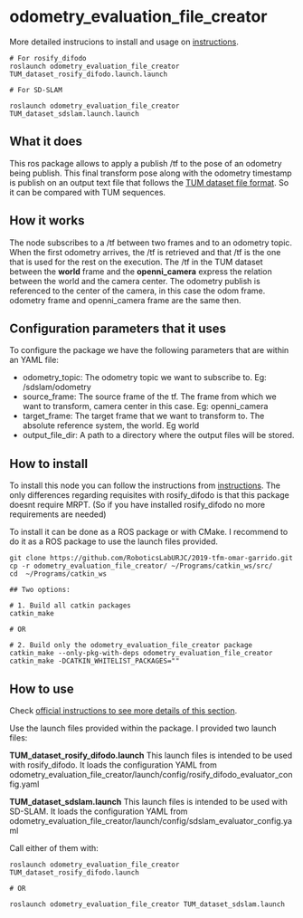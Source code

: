 # odometry_evaluation_file_creator

More detailed instrucions to install and usage on [instructions](https://roboticslaburjc.github.io/2019-tfm-omar-garrido/install/#2-odometry-evaluation-file-creator).

```
# For rosify_difodo
roslaunch odometry_evaluation_file_creator TUM_dataset_rosify_difodo.launch.launch

# For SD-SLAM

roslaunch odometry_evaluation_file_creator TUM_dataset_sdslam.launch.launch
```

## What it does
This ros package allows to apply a publish /tf to the pose of an odometry being publish. This final transform pose along with the odometry timestamp is publish on an output text file that follows the [TUM dataset file format](https://vision.in.tum.de/data/datasets/rgbd-dataset/file_formats). So it can be compared with TUM sequences.

## How it works
The node subscribes to a /tf between two frames and to an odometry topic. When the first odometry arrives, the /tf is retrieved and that /tf is the one that is used for the rest on the execution. The /tf in the TUM dataset between the **world** frame and the **openni_camera** express the relation between the world and the camera center. The odometry publish is referenced to the center of the camera, in this case the odom frame. odometry frame and openni_camera frame are the same then.

## Configuration parameters that it uses
To configure the package we have the following parameters that are within an YAML file:
- odometry_topic: The odometry topic we want to subscribe to. Eg: /sdslam/odometry
- source_frame: The source frame of the tf. The frame from which we want to transform, camera center in this case. Eg: openni_camera
- target_frame: The target frame that we want to transform to. The absolute reference system, the world. Eg world
- output_file_dir: A path to a directory where the output files will be stored.


## How to install
To install this node you can follow the instructions from [instructions](https://roboticslaburjc.github.io/2019-tfm-omar-garrido/install/#2-odometry-evaluation-file-creator).
The only differences regarding requisites with rosify_difodo is that this package doesnt require MRPT. (So if you have installed rosify_difodo no more requirements are needed)

To install it can be done as a ROS package or with CMake. I recommend to do it as a ROS package to use the launch files provided.

```
git clone https://github.com/RoboticsLabURJC/2019-tfm-omar-garrido.git
cp -r odometry_evaluation_file_creator/ ~/Programs/catkin_ws/src/
cd  ~/Programs/catkin_ws

## Two options:

# 1. Build all catkin packages
catkin_make

# OR

# 2. Build only the odometry_evaluation_file_creator package
catkin_make --only-pkg-with-deps odometry_evaluation_file_creator
catkin_make -DCATKIN_WHITELIST_PACKAGES=""
```


## How to use
Check [official instructions to see more details of this section](https://roboticslaburjc.github.io/2019-tfm-omar-garrido/install/#2-odometry-evaluation-file-creator).

Use the launch files provided within the package. I provided two launch files:

**TUM_dataset_rosify_difodo.launch**
This launch files is intended to be used with rosify_difodo. It loads the configuration YAML from odometry_evaluation_file_creator/launch/config/rosify_difodo_evaluator_config.yaml

**TUM_dataset_sdslam.launch**
This launch files is intended to be used with SD-SLAM. It loads the configuration YAML from odometry_evaluation_file_creator/launch/config/sdslam_evaluator_config.yaml

Call either of them with:

```
roslaunch odometry_evaluation_file_creator TUM_dataset_rosify_difodo.launch

# OR

roslaunch odometry_evaluation_file_creator TUM_dataset_sdslam.launch
```